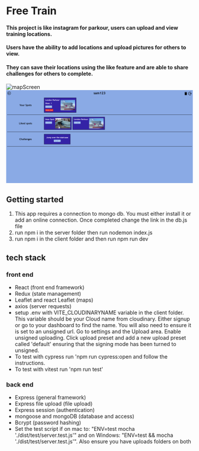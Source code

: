 # Free Train

#### This project is like instagram for parkour, users can upload and view training locations.

#### Users have the ability to add locations and upload pictures for others to view.

#### They can save their locations using the like feature and are able to share challenges for others to complete.

![mapScreen](./readmeAssets/mapScreen.png)
![profileScreen](./readmeAssets/Profile.png)

## Getting started

1. This app requires a connection to mongo db. You must either install it or add an online connection. Once completed change the link in the db.js file
2. run npm i in the server folder then run nodemon index.js
3. run npm i in the client folder and then run npm run dev

## tech stack

### front end

- React (front end framework)
- Redux (state management)
- Leaflet and react Leaflet (maps)
- axios (server requests)
- setup .env with VITE_CLOUDINARYNAME variable in the client folder. This variable should be your Cloud name from cloudinary. Either signup or go to your dashboard to find the name. You will also need to ensure it is set to an unsigned url. Go to settings and the Upload area. Enable unsigned uploading. Click upload preset and add a new upload preset called 'default' ensuring that the signing mode has been turned to unsigned.
- To test with cypress run 'npm run cypress:open and follow the instructions.
- To test with vitest run 'npm run test'

### back end

- Express (general framework)
- Express file upload (file upload)
- Express session (authentication)
- mongoose and mongoDB (database and access)
- Bcrypt (password hashing)
- Set the test script if on mac to: "ENV=test mocha './dist/test/server.test.js'" and on Windows: "ENV=test && mocha './dist/test/server.test.js'". Also ensure you have uploads folders on both
